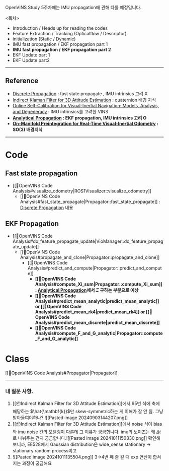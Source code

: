 OpenVINS Study 5주차에는 IMU propagation에 관해 다룰 예정입니다.

<목차> 
- Introduction / Heads up for reading the codes
- Feature Extraction / Tracking (Opticalflow / Descriptor)
- initialization (Static / Dynamic)
- IMU fast propagation / EKF propagation part 1
- **IMU fast propagation / EKF propagation part 2**
- EKF Update part 1
- EKF Update part2
---
## Reference
- [Discrete Propagation](https://docs.openvins.com/propagation_discrete.html) : fast state propagate , IMU intrinsics 고려 X
-  [Indirect Klaman Filter for 3D Attitude Estimation](https://mars.cs.umn.edu/tr/reports/Trawny05b.pdf) : quaternion 배경 지식
- [Online Self-Calibration for Visual-Inertial Navigation: Models, Analysis, and Degeneracy](https://ieeexplore.ieee.org/stamp/stamp.jsp?tp=&arnumber=10145468) : IMU intrinsics를 고려한 VINS 
- **[Analytical Propagation](https://docs.openvins.com/propagation_analytical.html) : EKF propagation, IMU intrinsics 고려 O**
- **[On-Manifold Preintegration for Real-Time Visual-Inertial Odometry](https://rpg.ifi.uzh.ch/docs/TRO16_forster.pdf) : SO(3) 배경지식** 
---
# Code
## Fast state propagation
- [[🧩OpenVINS Code Analysis#visualize_odometry|ROS1Visualizer::visualize_odometry]]
	- [[🧩OpenVINS Code Analysis#fast_state_propagate|Propagator::fast_state_propagate]] : [Discrete Propagation](https://docs.openvins.com/propagation_discrete.html) 내용
## EKF Propagation
- [[🧩OpenVINS Code Analysis#do_feature_propagate_update|VioManager::do_feature_propagate_update]] 
	- [[🧩OpenVINS Code Analysis#propagate_and_clone|Propagator::propagate_and_clone]]
		- [[🧩OpenVINS Code Analysis#predict_and_compute|Propagator::predict_and_compute]]
			- **[[🧩OpenVINS Code Analysis#compute_Xi_sum|Propagator::compute_Xi_sum]] :  [Analytical Propagation](https://docs.openvins.com/propagation_analytical.html)에서 $\Xi$ 구하는 부분으로 예상** 
			- **[[🧩OpenVINS Code Analysis#predict_mean_analytic|predict_mean_analytic]]  or   [[🧩OpenVINS Code Analysis#predict_mean_rk4|predict_mean_rk4]]   or   [[🧩OpenVINS Code Analysis#predict_mean_discrete|predict_mean_discrete]]** 
			- **[[🧩OpenVINS Code Analysis#compute_F_and_G_analytic|Propagator::compute_F_and_G_analytic]]**
# Class
[[🧩OpenVINS Code Analysis#Propagator|Propagator]]

---
### 내 질문 사항.
1. [[📦️Indirect Kalman Filter for 3D Attitude Estimation]]에서 95번 식에 축에 해당하는 $\hat{\mathbf{k}}$만 skew-symmetric하는 게 이해가 잘 안 됨. 그냥 받아들여야하나? ![[Pasted image 20240903144207.png]]
3. [[📦️Indirect Kalman Filter for 3D Attitude Estimation]]에서 noise 식이 bias와 imu noise 간의 모델링이 다른데 그 이유가 궁금합니다. imu의 노이즈는 왜 $\Delta t$로 나눠주는 건지 궁금합니다.![[Pasted image 20241011150830.png]] 확인해보니까, EE528에서 Gaussian distribution은 wide_sense stationary → stationary random process이고 
  4. ![[Pasted image 20241011135504.png]] 3→4번 째 줄 갈 때  exp 연산이 합쳐지는 과정이 궁금해요

